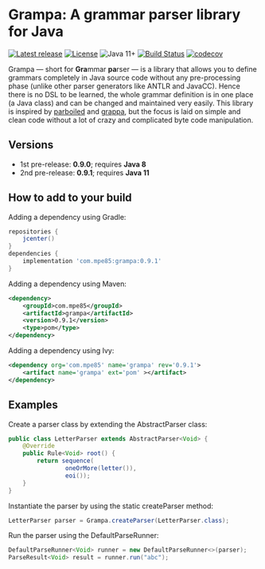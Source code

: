 # Grampa: A grammar parser library for Java

[![Latest release](https://img.shields.io/github/release/mpe85/grampa/all.svg)](https://github.com/mpe85/grampa/releases/latest)
[![License](https://img.shields.io/github/license/mpe85/grampa.svg)](https://github.com/mpe85/grampa/blob/master/LICENSE)
![Java 11+](https://img.shields.io/badge/java-11+-blue.svg)
[![Build Status](https://travis-ci.org/mpe85/grampa.svg?branch=master)](https://travis-ci.org/mpe85/grampa)
[![codecov](https://codecov.io/gh/mpe85/grampa/branch/master/graph/badge.svg)](https://codecov.io/gh/mpe85/grampa)

Grampa — short for **Gra**mmar **pa**rser — is a library that allows you to define grammars completely in Java source code without any pre-processing phase (unlike other parser generators like ANTLR and JavaCC).
Hence there is no DSL to be learned, the whole grammar definition is in one place (a Java class) and can be changed and maintained very easily.
This library is inspired by [parboiled](https://github.com/sirthias/parboiled) and [grappa](https://github.com/fge/grappa),
but the focus is laid on simple and clean code without a lot of crazy and complicated byte code manipulation.

## Versions

* 1st pre-release: **0.9.0**; requires **Java 8**
* 2nd pre-release: **0.9.1**; requires **Java 11**

## How to add to your build

Adding a dependency using Gradle:

```groovy
repositories {
	jcenter()
}
dependencies {
	implementation 'com.mpe85:grampa:0.9.1'
}
```

Adding a dependency using Maven:

```xml
<dependency>
	<groupId>com.mpe85</groupId>
	<artifactId>grampa</artifactId>
	<version>0.9.1</version>
	<type>pom</type>
</dependency>
```

Adding a dependency using Ivy:

```xml
<dependency org='com.mpe85' name='grampa' rev='0.9.1'>
	<artifact name='grampa' ext='pom' ></artifact>
</dependency>
```

## Examples

Create a parser class by extending the AbstractParser class:

```java
public class LetterParser extends AbstractParser<Void> {
	@Override
	public Rule<Void> root() {
		return sequence(
				oneOrMore(letter()),
				eoi());
	}
}
```

Instantiate the parser by using the static createParser method:

```java
LetterParser parser = Grampa.createParser(LetterParser.class);
```

Run the parser using the DefaultParseRunner:

```java
DefaultParseRunner<Void> runner = new DefaultParseRunner<>(parser);
ParseResult<Void> result = runner.run("abc");
```
